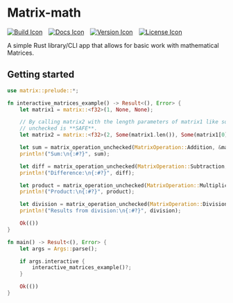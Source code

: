 # Matrix-math

[![Build Icon]][Build Status]&emsp;[![Docs Icon]][Docs]&emsp;[![Version Icon]][Crate]&emsp;[![License Icon]][LICENSE]

[Build Icon]: https://gitlab.com/1k2s/matrix-math/badges/main/pipeline.svg
[Build Status]: https://gitlab.com/1k2s/matrix-math/-/pipelines
[Docs Icon]: https://docs.rs/matrix-math/badge.svg
[Docs]: https://docs.rs/matrix-math/latest/leetcode_trees_rs/
[Version Icon]: https://img.shields.io/crates/v/matrix-math.svg
[Crate]: https://crates.io/crates/matrix-math
[License Icon]: https://img.shields.io/badge/license-MIT-blue.svg
[LICENSE]: LICENSE

A simple Rust library/CLI app that allows for basic work with mathematical Matrices.

## Getting started

```rs
use matrix::prelude::*;

fn interactive_matrices_example() -> Result<(), Error> {
    let matrix1 = matrix::<f32>(1, None, None);

    // By calling matrix2 with the length parameters of matrix1 like so. Doing the operations
    // unchecked is **SAFE**.
    let matrix2 = matrix::<f32>(2, Some(matrix1.len()), Some(matrix1[0].len()));

    let sum = matrix_operation_unchecked(MatrixOperation::Addition, &matrix1, &matrix2);
    println!("Sum:\n{:#?}", sum);

    let diff = matrix_operation_unchecked(MatrixOperation::Subtraction, &matrix1, &matrix2);
    println!("Difference:\n{:#?}", diff);

    let product = matrix_operation_unchecked(MatrixOperation::Multiplication, &matrix1, &matrix2);
    println!("Product:\n{:#?}", product);

    let division = matrix_operation_unchecked(MatrixOperation::Division, &matrix1, &matrix2);
    println!("Results from division:\n{:#?}", division);

    Ok(())
}

fn main() -> Result<(), Error> {
    let args = Args::parse();

    if args.interactive {
        interactive_matrices_example()?;
    }

    Ok(())
}
```
